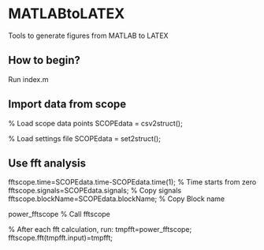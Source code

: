 # MATLABtoLATEX
Tools to generate figures from MATLAB to LATEX

## How to begin?

Run index.m

## Import data from scope

% Load scope data points
SCOPEdata = csv2struct();

% Load settings file
SCOPEdata = set2struct();

## Use fft analysis 
fftscope.time=SCOPEdata.time-SCOPEdata.time(1); % Time starts from zero
fftscope.signals=SCOPEdata.signals; % Copy signals
fftscope.blockName=SCOPEdata.blockName; % Copy Block name

power_fftscope % Call fftscope

% After each fft calculation, run:
tmpfft=power_fftscope;
fftscope.fft(tmpfft.input)=tmpfft;

